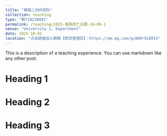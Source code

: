 ```yaml
---
title: "离瑜二创作团队"
collection: teaching
type: "群710230891"
permalink: /teaching/2025-香肠死亡日期-10-09-1
venue: "University 1, Department"
date: 2025-10-01
location: "点击链接加入群聊【网页管理员】：https://qm.qq.com/q/A89r9iERI4"
---
```


This is a description of a teaching experience. You can use markdown like any other post.

Heading 1
======

Heading 2
======

Heading 3
======
